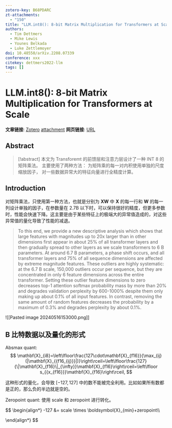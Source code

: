 ```yaml
---
zotero-key: B68PDARC
zt-attachments:
  - "150"
title: "LLM.int8(): 8-bit Matrix Multiplication for Transformers at Scale"
authors:
  - Tim Dettmers
  - Mike Lewis
  - Younes Belkada
  - Luke Zettlemoyer
doi: 10.48550/arXiv.2208.07339
conference: xxx
citekey: dettmers2022-llm
tags: []
---
```

# LLM.int8(): 8-bit Matrix Multiplication for Transformers at Scale

**文章链接**: [Zotero](zotero://select/library/items/B68PDARC) [attachment](<file:///home/ilot/Zotero/storage/CCLIH73H/Dettmers%20%E7%AD%89%20-%202022%20-%20LLM.int8()%208-bit%20Matrix%20Multiplication%20for%20Transf.pdf>)
**网页链接**: [URL](http://arxiv.org/abs/2208.07339)
## Abstract

>[!abstract]
>本文为 Transforemt 的前馈层和注意力层设计了一种 INT 8 的矩阵乘法。
>主要使用了两种方法：
>为矩阵乘的每一对内积使用单独的尺度缩放因子，
>对一些数据异常大的特征向量进行全精度计算。

## Introduction

对矩阵乘法，只使用第一种方法，也就是分别为 $\boldsymbol{XW}$ 中 $\boldsymbol{X}$ 的每一行和 $\boldsymbol{W}$ 的每一列设计单独的因子，在参数量在 2.7B 以下时，可以保持很好的精度，但更多参数时，性能会快速下降。这主要是由于某些特征上的极端大的异常值造成的，对这些异常值的量化导致了性能的减退。

> To this end, we provide a new descriptive analysis which shows that large features with magnitudes up to 20x larger than in other dimensions first appear in about 25% of all transformer layers and then gradually spread to other layers as we scale transformers to 6 B parameters. At around 6.7 B parameters, a phase shift occurs, and all transformer layers and 75% of all sequence dimensions are affected by extreme magnitude features. These outliers are highly systematic: at the 6.7 B scale, 150,000 outliers occur per sequence, but they are concentrated in only 6 feature dimensions across the entire transformer. Setting these outlier feature dimensions to zero decreases top-1 attention softmax probability mass by more than 20% and degrades validation perplexity by 600-1000% despite them only making up about 0.1% of all input features. In contrast, removing the same amount of random features decreases the probability by a maximum of 0.3% and degrades perplexity by about 0.1%.


![[Pasted image 20240516153000.png]]


## B 比特数据以及量化的形式

Absmax quant:
$$
\mathbf{X}_{i8}=\left\lfloor\frac{127\cdot\mathbf{X}_{f16}}{\max_{ij}(|\mathbf{X}_{{f16_{ij}}}|)}\right\rceil=\left\lfloor\frac{127}{\|\mathbf{X}_{f16}\|_{\infty}}\mathbf{X}_{f16}\right\rceil=\left\lfloor s_{{x_{f16}}}\mathbf{X}_{f16}\right\rceil,
$$

这种形式的量化，会导致 $[-127,127]$ 中的数不能被完全利用。比如如果所有数都是正的，那么负的半边就是空的。

Zeropoint quant:
使用 scale 和 zeropoint 进行转化。

$$
\begin{align*}
-127 &= scale \times \boldsymbol{X}_{min}+zeropoint\\\\

\end{align*}
$$